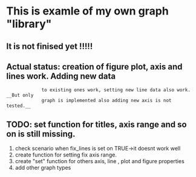 This is examle of my own graph "library"
==========

## __It is not finised yet !!!!!__

## __Actual status:__ creation of figure plot, axis and lines work. Adding new data
                 to existing ones work, setting new line data also work. __But only
                 graph is implemented also adding new axis is not tested.__

## __TODO:__ set function for titles, axis range and so on is still missing.
1. check scenario when fix_lines is set on TRUE->it doesnt work well
2. create function for setting fix axis range.
3. create "set" function for others axis, line , plot and figure properties
4. add other graph types


